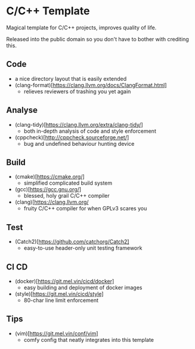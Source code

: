 # C/C++ Template

Magical template for C/C++ projects, improves quality of life.

Released into the public domain so you don't have to bother with crediting this.

## Code

* a nice directory layout that is easily extended
* (clang-format)[https://clang.llvm.org/docs/ClangFormat.html]
  * relieves reviewers of trashing you yet again

## Analyse

* (clang-tidy)[https://clang.llvm.org/extra/clang-tidy/]
  * both in-depth analysis of code and style enforcement
* (cppcheck)[http://cppcheck.sourceforge.net/]
  * bug and undefined behaviour hunting device

## Build

* (cmake)[https://cmake.org/]
  * simplified complicated build system
* (gcc)[https://gcc.gnu.org/]
  * blessed, holy grail C/C++ compiler
* (clang)[https://clang.llvm.org/
  * fruity C/C++ compiler for when GPLv3 scares you

## Test

* (Catch2)[https://github.com/catchorg/Catch2]
  * easy-to-use header-only unit testing framework

## CI CD

* (docker)[https://git.mel.vin/cicd/docker]
  * easy building and deployment of docker images
* (style)[https://git.mel.vin/cicd/style]
  * 80-char line limit enforcement

## Tips

* (vim)[https://git.mel.vin/conf/vim]
  * comfy config that neatly integrates into this template
